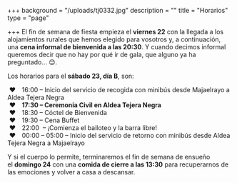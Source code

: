 +++
background = "/uploads/tj0332.jpg"
description = ""
title = "Horarios"
type = "page"

+++
El fin de semana de fiesta empieza el **viernes 22** con la llegada a los alojamientos rurales que hemos elegido para vosotros y, a continuación, una **cena informal de bienvenida a las 20:30**. Y cuando decimos informal queremos decir que no hay por qué ir de gala, que alguno ya ha preguntado… 😊.

Los horarios para el **sábado 23, día B**, son:

&nbsp;❤︎&emsp;16:00 – Inicio del servicio de recogida con minibús desde Majaelrayo a Aldea Tejera Negra<br/>
&nbsp;❤︎&emsp;**17:30 – Ceremonia Civil en Aldea Tejera Negra**<br/>
&nbsp;❤︎&emsp;18:30 – Cóctel de Bienvenida<br/>
&nbsp;❤︎&emsp;19:30 – Cena Buffet<br/>
&nbsp;❤︎&emsp;22:00  – ¡Comienza el bailoteo y la barra libre!<br/>
&nbsp;❤︎&emsp;00:00 – 05:00 – Inicio del servicio de retorno con minibús desde Aldea Tejera Negra a Majaelrayo

Y si el cuerpo lo permite, terminaremos el fin de semana de ensueño el **domingo 24** con una **comida de cierre a las 13:30** para recuperarnos de las emociones y volver a casa a descansar.